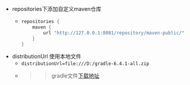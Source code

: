 - repositories下添加自定义maven仓库
	- ```gradle
	  repositories {
	      maven {
	          url "http://127.0.0.1:8081/repository/maven-public/"
	      }
	  }
	  ```
- distributionUrl 使用本地文件
	- `distributionUrl=file:///D:/gradle-6.4.1-all.zip`
	- >>  gradle文件[下载地址](https://gradle.org/releases/)